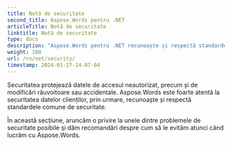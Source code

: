 ```yaml
---
title: Notă de securitate
second_title: Aspose.Words pentru .NET
articleTitle: Notă de securitate
linktitle: Notă de securitate
type: docs
description: "Aspose.Words pentru .NET recunoaște și respectă standardele de securitate comune pentru a asigura un nivel ridicat al securității datelor Uită-te la posibile probleme de securitate și recomandări pentru a le evita folosind C#."
weight: 100
url: /ro/net/security/
timestamp: 2024-01-27-14-07-04
---
```


Securitatea protejează datele de accesul neautorizat, precum și de modificări răuvoitoare sau accidentale. Aspose.Words este foarte atentă la securitatea datelor clienților, prin urmare, recunoaște și respectă standardele comune de securitate.

În această secțiune, aruncăm o privire la unele dintre problemele de securitate posibile și dăm recomandări despre cum să le evităm atunci când lucrăm cu Aspose.Words.
